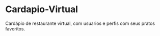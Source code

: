 # Cardapio-Virtual
Cardápio de restaurante virtual, com usuarios e perfis com seus pratos favoritos.
